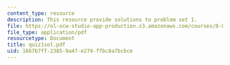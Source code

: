 ```yaml
---
content_type: resource
description: This resource provide solutions to problem set 1.
file: https://ol-ocw-studio-app-production.s3.amazonaws.com/courses/8-02x-physics-ii-electricity-magnetism-with-an-experimental-focus-spring-2005/1667b7ff23859a47e274ffbc8a7bcbce_quiz1sol.pdf
file_type: application/pdf
resourcetype: Document
title: quiz1sol.pdf
uid: 1667b7ff-2385-9a47-e274-ffbc8a7bcbce
---
```

